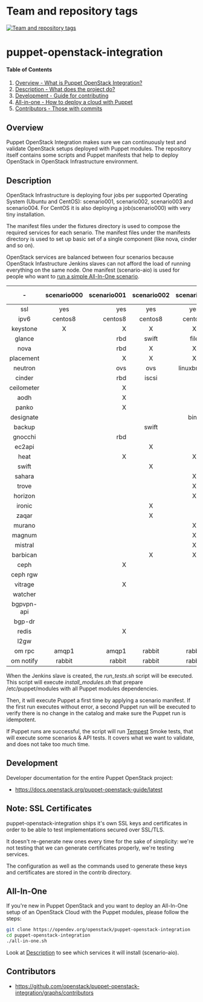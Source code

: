Team and repository tags
========================

[![Team and repository tags](https://governance.openstack.org/tc/badges/puppet-openstack-integration.svg)](https://governance.openstack.org/tc/reference/tags/index.html)

<!-- Change things from this point on -->

puppet-openstack-integration
============================

#### Table of Contents

1. [Overview - What is Puppet OpenStack Integration?](#overview)
2. [Description - What does the project do?](#description)
3. [Development - Guide for contributing](#development)
4. [All-in-one - How to deploy a cloud with Puppet](#all-in-one)
5. [Contributors - Those with commits](#contributors)


Overview
--------

Puppet OpenStack Integration makes sure we can continuously test and validate
OpenStack setups deployed with Puppet modules. The repository itself contains
some scripts and Puppet manifests that help to deploy OpenStack in OpenStack
Infrastructure environment.


Description
-----------

OpenStack Infrastructure is deploying four jobs per supported Operating System
(Ubuntu and CentOS): scenario001, scenario002, scenario003 and scenario004.
For CentOS it is also deploying a job(scenario000) with very tiny installation.

The manifest files under the fixtures directory is used to compose the required
services for each senario. The manifest files under the manifests directory
is used to set up basic set of a single component (like nova, cinder and so on).

OpenStack services are balanced between four scenarios because OpenStack
Infastructure Jenkins slaves can not afford the load of running everything on
the same node.
One manifest (scenario-aio) is used for people who want to [run a simple All-In-One
scenario](#all-in-one).

|     -      | scenario000 | scenario001 | scenario002 | scenario003 | scenario004 | scenario-aio |
|:----------:|:-----------:|------------:|:-----------:|:-----------:|:-----------:|:------------:|
| ssl        |     yes     |     yes     |      yes    |      yes    |     yes     |     no       |
| ipv6       |   centos8   |   centos8   |    centos8  |    centos8  |   centos8   |     no       |
| keystone   |      X      |      X      |       X     |       X     |      X      |      X       |
| glance     |             |     rbd     |     swift   |     file    |  swift+rgw  |    file      |
| nova       |             |     rbd     |       X     |       X     |     rbd     |      X       |
| placement  |             |      X      |       X     |       X     |      X      |      X       |
| neutron    |             |     ovs     |      ovs    | linuxbridge |     ovs     |     ovs      |
| cinder     |             |     rbd     |     iscsi   |             |             |   iscsi      |
| ceilometer |             |      X      |             |             |             |              |
| aodh       |             |      X      |             |             |             |              |
| panko      |             |      X      |             |             |             |              |
| designate  |             |             |             |     bind    |             |              |
| backup     |             |             |    swift    |             |             |              |
| gnocchi    |             |     rbd     |             |             |             |              |
| ec2api     |             |             |       X     |             |             |              |
| heat       |             |      X      |             |       X     |             |              |
| swift      |             |             |       X     |             |             |              |
| sahara     |             |             |             |       X     |             |              |
| trove      |             |             |             |       X     |             |              |
| horizon    |             |             |             |       X     |             |      X       |
| ironic     |             |             |       X     |             |             |              |
| zaqar      |             |             |       X     |             |             |              |
| murano     |             |             |             |       X     |             |              |
| magnum     |             |             |             |       X     |             |              |
| mistral    |             |             |             |       X     |             |              |
| barbican   |             |             |       X     |       X     |             |              |
| ceph       |             |      X      |             |             |      X      |              |
| ceph rgw   |             |             |             |             |      X      |              |
| vitrage    |             |      X      |             |             |             |              |
| watcher    |             |             |             |             |      X      |              |
| bgpvpn-api |             |             |             |             |      X      |              |
| bgp-dr     |             |             |             |             |      X      |              |
| redis      |             |      X      |             |             |             |              |
| l2gw       |             |             |             |             |      X      |              |
| om rpc     |    amqp1    |    amqp1    |    rabbit   |    rabbit   |    rabbit   |    rabbit    |
| om notify  |    rabbit   |    rabbit   |    rabbit   |    rabbit   |    rabbit   |    rabbit    |

When the Jenkins slave is created, the *run_tests.sh* script will be executed.
This script will execute *install_modules.sh* that prepare /etc/puppet/modules
with all Puppet modules dependencies.

Then, it will execute Puppet a first time by applying a scenario manifest.
If the first run executes without error, a second Puppet run will be executed to
verify there is no change in the catalog and make sure the Puppet run is
idempotent.

If Puppet runs are successful, the script will run
[Tempest](https://docs.openstack.org/tempest/latest/overview.html) Smoke
tests, that will execute some scenarios & API tests. It covers what we want to
validate, and does not take too much time.


Development
-----------

Developer documentation for the entire Puppet OpenStack project:

* https://docs.openstack.org/puppet-openstack-guide/latest

Note: SSL Certificates
----------------------

puppet-openstack-integration ships it's own SSL keys and certificates in order
to be able to test implementations secured over SSL/TLS.

It doesn't re-generate new ones every time for the sake of simplicity: we're
not testing that we can generate certificates properly, we're testing services.

The configuration as well as the commands used to generate these keys and
certificates are stored in the contrib directory.

All-In-One
----------

If you're new in Puppet OpenStack and you want to deploy an All-In-One setup of
an OpenStack Cloud with the Puppet modules, please follow the steps:

```bash
git clone https://opendev.org/openstack/puppet-openstack-integration
cd puppet-openstack-integration
./all-in-one.sh
```

Look at [Description](#description) to see which services it will install
(scenario-aio).


Contributors
------------

* https://github.com/openstack/puppet-openstack-integration/graphs/contributors
